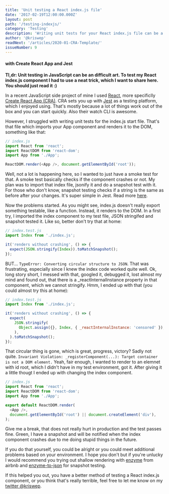```yaml
---
title: 'Unit testing a React index.js file'
date: '2017-02-19T12:00:00.000Z'
layout: post
path: '/testing-indexjs/'
category: 'Testing'
description: 'Writing unit tests for your React index.js file can be a little tricky. Read on how I did it lately...'
author: '@kriswep'
readNext: '/articles/2020-01-CRA-Template/'
issueNumber: 9
---
```


#### with Create React App and Jest

**Tl,dr: Unit testing in JavaScript can be an difficult art. To test my React index.js component I had to use a neat trick, which I want to share here. You should just read it :)**

In a recent JavaScript side project of mine I used [React](https://facebook.github.io/react/),
more specificlly [Create React App (CRA)](https://github.com/facebookincubator/create-react-app).
CRA sets you up with [Jest](https://facebook.github.io/jest/) as a testing platform, which I enjoyed using.
That's mostly because a lot of things work out of the box and you can start quickly. Also their watch CLI is awesome.

However, I struggled with writing unit tests for the index.js start file. That's that file which imports your App component
and renders it to the DOM, something like that:

```javascript
// index.js
import React from 'react';
import ReactDOM from 'react-dom';
import App from './App';

ReactDOM.render(<App />, document.getElementById('root'));
```

Well, not a lot is happening here, so I wanted to just have a smoke test for that. A smoke test basically checks
if the component crashes or not. My plan was to import that index file,
jsonify it and do a snapshot test with it. For those who don't know,
snapshot testing checks if a string is the same as before after your changes.
It's super simple in Jest. Read more [here](https://facebook.github.io/jest/docs/snapshot-testing.html#content).

Now the problems started. As you might see, index.js doesn't
really export something testable, like a function. Instead, it renders
to the DOM. In a first try, I imported the index component to my test file,
JSON stringifed and snapshot tested it. Like so, better don't try that at home:

```javascript
// index.test.js
import Index from './index.js';

it('renders without crashing', () => {
  expect(JSON.stringify(Index)).toMatchSnapshot();
});
```

BUT... `TypeError: Converting circular structure to JSON`.
That was frustrating, especially since I knew the index code worked quite well.
Ok, long story short, I messed with that, googled it, debugged it, lost almost my mind and
found out, that there is a \_reactInternalInstance property in that component, which we cannot stringify.
Hmm, I ended up with that (you could almost try this at home):

```javascript
// index.test.js
import Index from './index.js';

it('renders without crashing', () => {
  expect(
    JSON.stringify(
      Object.assign({}, Index, { _reactInternalInstance: 'censored' }),
    ),
  ).toMatchSnapshot();
});
```

That circular thing is gone, which is great, progress, victory? Sadly not quite.
`Invariant Violation: _registerComponent(...): Target container is not a DOM element.`
Yeah, fair enough, I wanted to render to an elemnet with id root,
which I didn't have in my test environment, got it. After giving it
a little thougt I ended up with changing the index component.

```javascript
// index.js
import React from 'react';
import ReactDOM from 'react-dom';
import App from './App';

export default ReactDOM.render(
  <App />,
  document.getElementById('root') || document.createElement('div'),
);
```

Give me a break, that does not really hurt in production and the test
passes fine. Green, I have a snapshot and will be notified when the index component
crashes due to me doing stupid things in the future.

If you do that yourself, you could be alright or you could meet additional problems based on your environment.
I hope you don't but if you're unlucky I would recommend you trying out shallow rendering with
[enzyme](https://github.com/airbnb/enzyme) from airbnb and [enzyme-to-json](https://www.npmjs.com/package/enzyme-to-json) for snapshot testing.

If this helped you out, you have a better method of testing a React
index.js component, or you think that's really terrible,
feel free to let me know on my [twitter @kriswep](https://twitter.com/kriswep).
